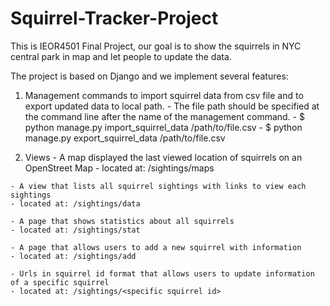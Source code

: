 # Squirrel-Tracker-Project
This is IEOR4501 Final Project, our goal is to show the squirrels in NYC central park in map and let people to update the data.

The project is based on Django and we implement several features:
  1. Management commands to import squirrel data from csv file and to export updated data to local path.
    - The file path should be specified at the command line after the name of the management command. 
    - $ python manage.py import_squirrel_data /path/to/file.csv
    - $ python manage.py export_squirrel_data /path/to/file.csv
  
  2. Views
    - A map displayed the last viewed location of squirrels on an OpenStreet Map 
    - located at: /sightings/maps 
    
    - A view that lists all squirrel sightings with links to view each sightings 
    - located at: /sightings/data
    
    - A page that shows statistics about all squirrels
    - located at: /sightings/stat 
    
    - A page that allows users to add a new squirrel with information
    - located at: /sightings/add
    
    - Urls in squirrel id format that allows users to update information of a specific squirrel
    - located at: /sightings/<specific squirrel id> 
    
    
